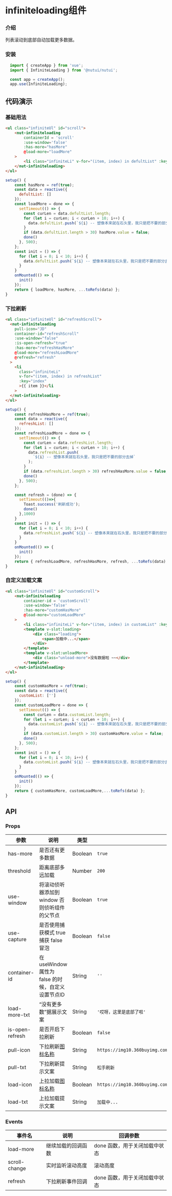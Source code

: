 #  infiniteloading组件

### 介绍

列表滚动到底部自动加载更多数据。

### 安装

```javascript
  import { createApp } from 'vue';
  import { InfiniteLoading } from '@nutui/nutui';

  const app = createApp();
  app.use(InfiniteLoading);
```

## 代码演示
    
### 基础用法

```html
<ul class="infiniteUl" id="scroll">
    <nut-infiniteloading
        containerId = 'scroll'
        :use-window='false'
        :has-more="hasMore"
        @load-more="loadMore"
    >
        <li class="infiniteLi" v-for="(item, index) in defultList" :key="index">{{item}}</li>
    </nut-infiniteloading>
</ul>
```
```javascript
setup() {
    const hasMore = ref(true);
    const data = reactive({
      defultList: []
    });
    const loadMore = done => {  
      setTimeout(() => {
        const curLen = data.defultList.length;
        for (let i = curLen; i < curLen + 10; i++) {
          data.defultList.push(`${i} -- 塑像本来就在石头里，我只是把不要的部分去掉`);
        }
        if (data.defultList.length > 30) hasMore.value = false;
        done()
      }, 500);
    };
    const init = () => {
      for (let i = 0; i < 10; i++) {
        data.defultList.push(`${i} -- 塑像本来就在石头里，我只是把不要的部分去掉`);
      }
    }
    onMounted(() => {
      init()
    });
    return { loadMore, hasMore, ...toRefs(data) };
}
```
### 下拉刷新

```html
<ul class="infiniteUl" id="refreshScroll">
  <nut-infiniteloading
    pull-icon="JD"
    container-id="refreshScroll"
    :use-window="false"
    :is-open-refresh="true"
    :has-more="refreshHasMore"
    @load-more="refreshLoadMore"
    @refresh="refresh"
  >
    <li
      class="infiniteLi"
      v-for="(item, index) in refreshList"
      :key="index"
      >{{ item }}</li
    >
  </nut-infiniteloading>
</ul>
```
```javascript
setup() {
    const refreshHasMore = ref(true);
    const data = reactive({
      refreshList: []
    });
    const refreshLoadMore = done => {
      setTimeout(() => {
        const curLen = data.refreshList.length;
        for (let i = curLen; i < curLen + 10; i++) {
          data.refreshList.push(
            `${i} -- 塑像本来就在石头里，我只是把不要的部分去掉`
          );
        }
        if (data.refreshList.length > 30) refreshHasMore.value = false;
        done()
      }, 500);
    };

    const refresh = (done) => {
      setTimeout(()=>{
        Toast.success('刷新成功');
        done()
      },1000)
    }
    const init = () => {
      for (let i = 0; i < 10; i++) {
        data.refreshList.push(`${i} -- 塑像本来就在石头里，我只是把不要的部分去掉`);
      }
    }
    onMounted(() => {
      init()
    });
    return { refreshLoadMore, refreshHasMore, refresh, ...toRefs(data) };
}
```
### 自定义加载文案

```html
<ul class="infiniteUl" id="customScroll">
    <nut-infiniteloading
        container-id = 'customScroll'
        :use-window='false'
        :has-more="customHasMore"
        @load-more="customLoadMore"
    >
        <li class="infiniteLi" v-for="(item, index) in customList" :key="index">{{item}}</li>
        <template v-slot:loading>
            <div class="loading">
                <span>加载中...</span>
            </div>
        </template>
        <template v-slot:unloadMore>
            <div class="unload-more">没有数据啦 ~~</div>
        </template>
    </nut-infiniteloading>
</ul>
```
```javascript
setup() {
    const customHasMore = ref(true);
    const data = reactive({
      customList: ['']
    });
    const customLoadMore = done => {
      setTimeout(() => {
        const curLen = data.customList.length;
        for (let i = curLen; i < curLen + 10; i++) {
          data.customList.push(`${i} -- 塑像本来就在石头里，我只是把不要的部分去掉`);
        }
        if (data.customList.length > 30) customHasMore.value = false;
        done()
      }, 500);
    };
    const init = () => {
      for (let i = 0; i < 10; i++) {
        data.customList.push(`${i} -- 塑像本来就在石头里，我只是把不要的部分去掉`);
      }
    }
    onMounted(() => {
      init()
    });
    return { customHasMore, customLoadMore,...toRefs(data) };
}
```

## API

### Props

| 参数         | 说明                             | 类型   | 默认值           |
|--------------|----------------------------------|--------|------------------|
| has-more         | 是否还有更多数据               | Boolean | `true`                |
| threshold         | 距离底部多远加载 | Number | `200`               |
| use-window | 将滚动侦听器添加到 window 否则侦听组件的父节点     | Boolean | `true` |
| use-capture          | 是否使用捕获模式 true 捕获 false 冒泡                        | Boolean | `false`            |
| container-id          | 在 useWindow 属性为 false 的时候，自定义设置节点ID                        | String | `''`            |
| load-more-txt          | “没有更多数”据展示文案                        | String | `'哎呀，这里是底部了啦'`            |
| is-open-refresh        | 是否开启下拉刷新                         | Boolean | `false`                |
| pull-icon        | 下拉刷新[图标名称](#/icon)                        | String | `https://img10.360buyimg.com/imagetools/jfs/t1/169863/6/4565/6306/60125948E7e92774e/40b3a0cf42852bcb.png`                |
| pull-txt        | 下拉刷新提示文案                         | String | `松手刷新`                |
| load-icon        | 上拉加载[图标名称](#/icon)                       | Boolean | `https://img10.360buyimg.com/imagetools/jfs/t1/169863/6/4565/6306/60125948E7e92774e/40b3a0cf42852bcb.png`                |
| load-txt        | 上拉加载提示文案                         | String | `加载中...`                |

### Events

| 事件名 | 说明           | 回调参数     |
|--------|----------------|--------------|
| load-more  | 继续加载的回调函数 | done 函数，用于关闭加载中状态 |
| scroll-change  | 实时监听滚动高度 | 滚动高度 |
| refresh  | 下拉刷新事件回调 | done 函数，用于关闭加载中状态 |
    